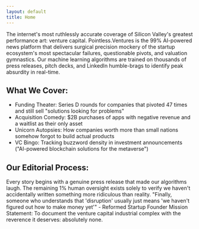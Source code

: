 ```yaml
---
layout: default
title: Home
---
```


The internet's most ruthlessly accurate coverage of Silicon Valley's greatest performance art: venture capital.
Pointless.Ventures is the 99% AI-powered news platform that delivers surgical precision mockery of the startup ecosystem's most spectacular failures, questionable pivots, and valuation gymnastics. Our machine learning algorithms are trained on thousands of press releases, pitch decks, and LinkedIn humble-brags to identify peak absurdity in real-time.
## What We Cover:
- Funding Theater: Series D rounds for companies that pivoted 47 times and still sell "solutions looking for problems"
- Acquisition Comedy: $2B purchases of apps with negative revenue and a waitlist as their only asset
- Unicorn Autopsies: How companies worth more than small nations somehow forgot to build actual products
- VC Bingo: Tracking buzzword density in investment announcements ("AI-powered blockchain solutions for the metaverse")

## Our Editorial Process: 
Every story begins with a genuine press release that made our algorithms laugh. The remaining 1% human oversight exists solely to verify we haven't accidentally written something more ridiculous than reality.
"Finally, someone who understands that 'disruption' usually just means 'we haven't figured out how to make money yet'" - Reformed Startup Founder
Mission Statement: To document the venture capital industrial complex with the reverence it deserves: absolutely none. 
